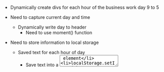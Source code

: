 - Dynamically create divs for each hour of the business work day 9 to 5

- Need to capture current day and time
    - Dynamically write day to header 
        - Need to use moment() function

- Need to store information to local storage
    - Saved text for each hour of day
        - Save text into a <textarea> element
        - localStorage.setItem ('hour-9', textarea value)